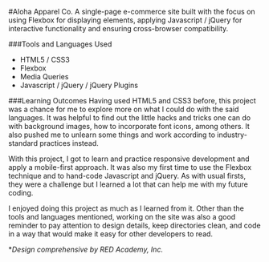 #Aloha Apparel Co.
A single-page e-commerce site built with the focus on using Flexbox for displaying elements, applying Javascript / jQuery for interactive functionality and ensuring cross-browser compatibility.

###Tools and Languages Used
* HTML5 / CSS3
* Flexbox
* Media Queries
* Javascript / jQuery / jQuery Plugins

###Learning Outcomes
Having used HTML5 and CSS3 before, this project was a chance for me to explore more on what I could do with the said languages. It was helpful to find out the little hacks and tricks one can do with background images, how to incorporate font icons, among others. It also pushed me to unlearn some things and work according to industry-standard practices instead.

With this project, I got to learn and practice responsive development and apply a mobile-first approach. It was also my first time to use the Flexbox technique and to hand-code Javascript and jQuery. As with usual firsts, they were a challenge but I learned a lot that can help me with my future coding.

I enjoyed doing this project as much as I learned from it. Other than the tools and languages mentioned, working on the site was also a good reminder to pay attention to design details, keep directories clean, and code in a way that would make it easy for other developers to read.


**Design comprehensive by RED Academy, Inc.*
